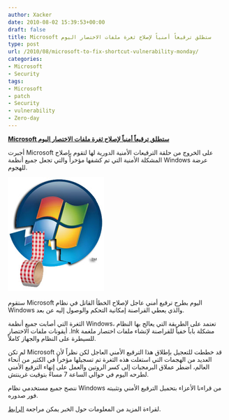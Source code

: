 ```yaml
---
author: Xacker
date: 2010-08-02 15:39:53+00:00
draft: false
title: Microsoft ستطلق ترقيعاً أمنياً لإصلاح ثغرة ملفات الاختصار اليوم
type: post
url: /2010/08/microsoft-to-fix-shortcut-vulnerability-monday/
categories:
- Microsoft
- Security
tags:
- Microsoft
- patch
- Security
- vulnerability
- Zero-day
---
```


**[Microsoft ستطلق ترقيعاً أمنياً لإصلاح ثغرة ملفات الاختصار اليوم](https://www.it-scoop.com/2010/08/Microsoft-to-Fix-Shortcut-Vulnerability-Monday)**




أجبرت Microsoft على الخروج من حلقة الترقيعات الأمنية الدورية لها لتقوم بإصلاح المشكلة الأمنية التي تم كشفها مؤخراً والتي تجعل جميع أنظمة Windows عرضة للهجوم.




[![](Patch-tuesday.jpg)
](https://www.it-scoop.com/2010/08/Microsoft-to-Fix-Shortcut-Vulnerability-Monday)


ستقوم Microsoft اليوم بطرح ترقيع أمني عاجل لإصلاح الخطأ القاتل في نظام Windows والذي يعطي القراصنة إمكانية التحكم والوصول إليه عن بعد.

الثغرة التي أصابت جميع أنظمة Windows، تعتمد على الطريقة التي يعالج بها النظام أيقونات ملفات الاختصار .lnk مشكلة باباً خفياً للقراصنة لإنشاء ملفات اختصار ملغمة للسيطرة على النظام والجهاز كاملاً.

لم تكن Microsoft قد خططت للتعجيل بإطلاق هذا الترقيع الأمني العاجل لكن نظراً لأن العديد من الهجمات التي استغلت هذه الثغرة تم تسجيلها مؤخراً في الكثير من أنحاء العالم، اضطر عملاق البرمجيات إلى كسر الروتين والعمل على إنهاء الترقيع الأمني لطرحه اليوم في حوالي الساعة 7 مساءً بتوقيت غرينتش.

ننصح جميع مستخدمي نظام Windows من قراءنا الأعزاء بتحميل الترقيع الأمني وتثبيته فور صدوره.

لقراءة المزيد من المعلومات حول الخبر يمكن مراجعة [الرابط](http://www.windowsitpro.com/article/paul-thurrotts-wininfo/Microsoft-to-Fix-Shortcut-Vulnerability-Monday.aspx).
